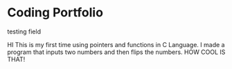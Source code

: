 # Coding Portfolio
testing field

HI
This is my first time using pointers and functions in C Language. I made a program that inputs two numbers and then flips the numbers.
HOW COOL IS THAT!
